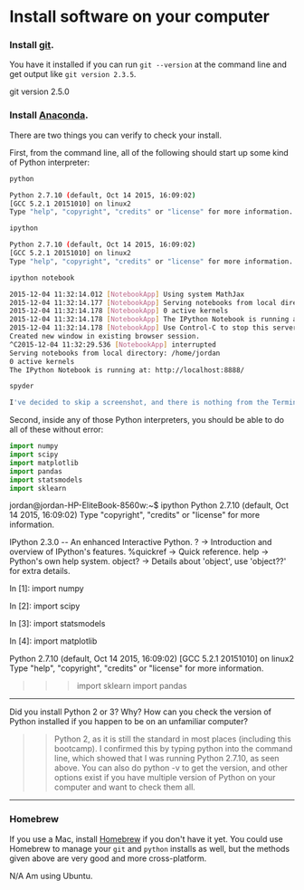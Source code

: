 # Install software on your computer


### Install [git](http://git-scm.com/).

You have it installed if you can run `git --version` at the command
line and get output like `git version 2.3.5`.

git version 2.5.0

### Install [Anaconda](http://continuum.io/downloads).

There are two things you can verify to check your install.

First, from the command line, all of the following should start up
some kind of Python interpreter:

```bash
python

Python 2.7.10 (default, Oct 14 2015, 16:09:02) 
[GCC 5.2.1 20151010] on linux2
Type "help", "copyright", "credits" or "license" for more information.

ipython

Python 2.7.10 (default, Oct 14 2015, 16:09:02) 
[GCC 5.2.1 20151010] on linux2
Type "help", "copyright", "credits" or "license" for more information.

ipython notebook

2015-12-04 11:32:14.012 [NotebookApp] Using system MathJax
2015-12-04 11:32:14.177 [NotebookApp] Serving notebooks from local directory: /home/jordan
2015-12-04 11:32:14.178 [NotebookApp] 0 active kernels 
2015-12-04 11:32:14.178 [NotebookApp] The IPython Notebook is running at: http://localhost:8888/
2015-12-04 11:32:14.178 [NotebookApp] Use Control-C to stop this server and shut down all kernels (twice to skip confirmation).
Created new window in existing browser session.
^C2015-12-04 11:32:29.536 [NotebookApp] interrupted
Serving notebooks from local directory: /home/jordan
0 active kernels 
The IPython Notebook is running at: http://localhost:8888/

spyder

I've decided to skip a screenshot, and there is nothing from the Terminal to copy and paste, so I hope you will take my word for it that Spyder is on my computer.

```

Second, inside any of those Python interpreters, you should be able to
do all of these without error:

```python
import numpy
import scipy
import matplotlib
import pandas
import statsmodels
import sklearn
```
jordan@jordan-HP-EliteBook-8560w:~$ ipython
Python 2.7.10 (default, Oct 14 2015, 16:09:02) 
Type "copyright", "credits" or "license" for more information.

IPython 2.3.0 -- An enhanced Interactive Python.
?         -> Introduction and overview of IPython's features.
%quickref -> Quick reference.
help      -> Python's own help system.
object?   -> Details about 'object', use 'object??' for extra details.

In [1]: import numpy

In [2]: import scipy

In [3]: import statsmodels

In [4]: import matplotlib

Python 2.7.10 (default, Oct 14 2015, 16:09:02) 
[GCC 5.2.1 20151010] on linux2
Type "help", "copyright", "credits" or "license" for more information.
>>> import sklearn
>>> import pandas
>>> 


---

Did you install Python 2 or 3? Why? How can you check the version of Python installed if you happen to be on an unfamiliar computer?

>> Python 2, as it is still the standard in most places (including this bootcamp).  I confirmed this by typing python into the command line, which showed that I was running Python 2.7.10, as seen above.  You can also do python -v to get the version, and other options exist if you have multiple version of Python on your computer and want to check them all.

---


### Homebrew

If you use a Mac, install [Homebrew](http://brew.sh/) if you don't
have it yet. You could use Homebrew to manage your `git` and `python`
installs as well, but the methods given above are very good and more
cross-platform.

N/A Am using Ubuntu.